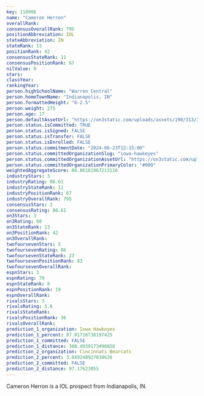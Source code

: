 ```yaml
---
key: 110906
name: "Cameron Herron"
overallRank: 
consensusOverallRank: 795
positionAbbreviation: IOL
stateAbbreviation: IN
stateRank: 13
positionRank: 42
consensusStateRank: 11
consensusPositionRank: 67
nilValue: 0
stars: 
classYear: 
rankingYear: 
person.highSchoolName: "Warren Central"
person.homeTownName: "Indianapolis, IN"
person.formattedHeight: "6-2.5"
person.weight: 275
person.age: 17
person.defaultAssetUrl: "https://on3static.com/uploads/assets/190/313/313190.jpg"
person.status.isCommitted: TRUE
person.status.isSigned: FALSE
person.status.isTransfer: FALSE
person.status.isEnrolled: FALSE
person.status.commitmentDate: "2024-06-23T12:15:00"
person.status.committedOrganizationSlug: "iowa-hawkeyes"
person.status.committedOrganizationAssetUrl: "https://on3static.com/uploads/assets/976/149/149976.svg"
person.status.committedOrganizationPrimaryColor: "#000"
weightedAggregateScore: 86.86181967213116
industryStars: 3
industryRating: 86.61
industryStateRank: 11
industryPositionRank: 67
industryOverallRank: 795
consensusStars: 3
consensusRating: 86.61
on3Stars: 3
on3Rating: 88
on3StateRank: 13
on3PositionRank: 42
on3OverallRank: 
twofoursevenStars: 3
twofoursevenRating: 86
twofoursevenStateRank: 23
twofoursevenPositionRank: 83
twofoursevenOverallRank: 
espnStars: 3
espnRating: 79
espnStateRank: 8
espnPositionRank: 19
espnOverallRank: 
rivalsStars: 3
rivalsRating: 5.6
rivalsStateRank: 
rivalsPositionRank: 36
rivalsOverallRank: 
prediction_1_organization: Iowa Hawkeyes
prediction_1_percent: 87.01716738197425
prediction_1_committed: FALSE
prediction_1_distance: 308.4939173496028
prediction_2_organization: Cincinnati Bearcats
prediction_2_percent: 3.849248927038626
prediction_2_committed: FALSE
prediction_2_distance: 97.17623055
---
```

Cameron Herron is a IOL prospect from Indianapolis, IN.